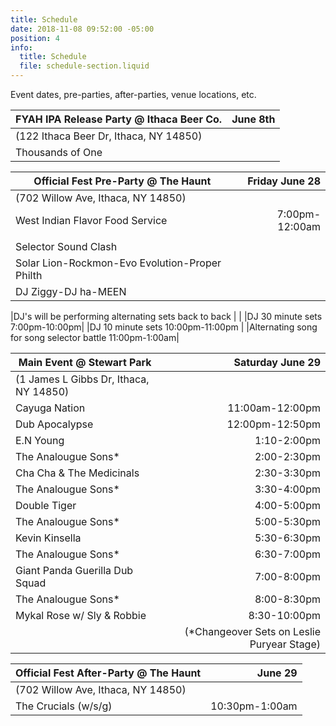 ```yaml
---
title: Schedule
date: 2018-11-08 09:52:00 -05:00
position: 4
info:
  title: Schedule
  file: schedule-section.liquid
---
```


Event dates, pre-parties, after-parties, venue locations, etc.

| FYAH IPA Release Party @ Ithaca Beer Co.| June 8th |
|-------------------------------------|--------:|
| (122 Ithaca Beer Dr, Ithaca, NY 14850)  |         |
| Thousands of One                        |         |


| Official Fest Pre-Party @ The Haunt                                                                  | Friday June 28 |
|--------------------------------------|--------:|
| (702 Willow Ave, Ithaca, NY 14850) |         |
| West Indian Flavor Food Service | 7:00pm-12:00am | 
|     |     |
| Selector Sound Clash | |
| Solar Lion-Rockmon-Evo Evolution-Proper Philth | 
| DJ Ziggy-DJ ha-MEEN | 

|DJ's will be performing alternating sets back to back | |
|DJ 30 minute sets 7:00pm-10:00pm| 
|DJ 10 minute sets 10:00pm-11:00pm |
|Alternating song for song selector battle 11:00pm-1:00am| 



| Main Event @ Stewart Park    | Saturday June 29 |
|-------------------------------------|--------:|
| (1 James L Gibbs Dr, Ithaca, NY 14850)  |         |
| Cayuga Nation     | 11:00am-12:00pm|      
| Dub Apocalypse | 12:00pm-12:50pm | 
| E.N Young | 1:10-2:00pm |    
| The Analougue Sons*   | 2:00-2:30pm        |   
| Cha Cha & The Medicinals | 2:30-3:30pm    |         
| The Analougue Sons* | 3:30-4:00pm| 
| Double Tiger  | 4:00-5:00pm     |    
| The Analougue Sons* | 5:00-5:30pm    | 
| Kevin Kinsella | 5:30-6:30pm    |
| The Analougue Sons* | 6:30-7:00pm    |
| Giant Panda Guerilla Dub Squad |7:00-8:00pm |  
| The Analougue Sons*  | 8:00-8:30pm         |   
| Mykal Rose w/ Sly & Robbie |8:30-10:00pm | 
|  | (*Changeover Sets on Leslie Puryear Stage)  | 


| Official Fest After-Party @ The Haunt                                                                  | June 29 |
|--------------------------------------|--------:|
| (702 Willow Ave, Ithaca, NY 14850)  |         |
| The Crucials (w/s/g) |    10:30pm-1:00am      |